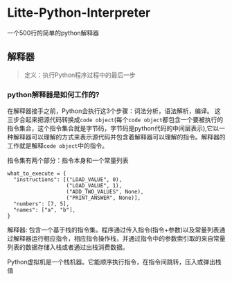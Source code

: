# Litte-Python-Interpreter
一个500行的简单的python解释器

## 解释器
> 定义：执行Python程序过程中的最后一步

### python解释器是如何工作的?

在解释器接手之前，Python会执行这3个步骤：词法分析，语法解析，编译。
这三步合起来把源代码转换成`code object`(每个`code object`都包含一个要被执行的指令集合，这个指令集合就是字节码，字节码是python代码的中间层表示),它以一种解释器可以理解的方式来表示源代码并包含着解释器可以理解的指令。解释器的工作就是解释`code object`中的指令。


指令集有两个部分：指令本身和一个常量列表

```
what_to_execute = {
  "instructions": [("LOAD_VALUE", 0),
                   ("LOAD_VALUE", 1),
                   ("ADD_TWO_VALUES", None),
                   ("PRINT_ANSWER", None)],
  "numbers": [7, 5],
  "names": ["a", "b"],
}
```

解释器: 包含一个基于栈的指令集。程序通过传入指令(指令+参数)以及常量列表通过解释器运行相应指令，相应指令操作栈，并通过指令中的参数索引取的来自常量列表的数据存储入栈或者通过出栈消费数据。

Python虚拟机是一个栈机器。它能顺序执行指令，在指令间跳转，压入或弹出栈值